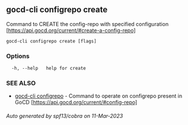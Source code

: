 ## gocd-cli configrepo create

Command to CREATE the config-repo with specified configuration [https://api.gocd.org/current/#create-a-config-repo]

```
gocd-cli configrepo create [flags]
```

### Options

```
  -h, --help   help for create
```

### SEE ALSO

* [gocd-cli configrepo](gocd-cli_configrepo.md)	 - Command to operate on configrepo present in GoCD [https://api.gocd.org/current/#config-repo]

###### Auto generated by spf13/cobra on 11-Mar-2023
